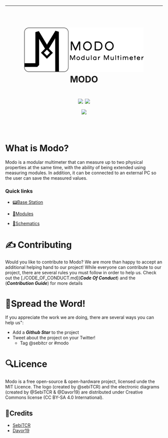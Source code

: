 ---
<br />
<h1> 
<p align="center">
  <img src="https://github.com/sebiTCR/Modo/blob/master/.github/assets/logo.png">
  <br>MODO 
  <br>
  <br>
  <img src="https://forthebadge.com/images/badges/made-with-c-plus-plus.svg" >
  <img src="https://forthebadge.com/images/badges/built-with-love.svg">
  <br>
  <img src="https://img.shields.io/badge/Arduino-00979D?style=for-the-badge&logo=Arduino&logoColor=white">
</h1>
<br />

# What is Modo?

Modo is a modular multimeter that can measure up to two physical properties at the same time, with the ability of being extended using measuring modules. In addition, it can be connected to an external PC so the user can save the measured values.

### Quick links


- [📟Base Station](./BE)

- [🔌Modules](./Modules)

- [📝Schematics](./Schematics)

# ✍ Contributing
Would you like to contribute to Modo? We are more than happy to accept an additional helping hand to our project! 
While everyone can contribute to our project, there are several rules you must follow in order to help us. Check out the [./CODE_OF_CONDUCT.md](***Code Of Conduct***) and the (***Contribution Guide***) for more details

# 🌟Spread the Word!

If you appreciate the work we are doing, there are several ways you can help us":

- Add a ***Github Star*** to the project
- Tweet about the project on your Twitter!
	+ Tag @sebitcr or #modo

# 🔍Licence
Modo is a free open-source & open-hardware project, licensed unde the MIT Licence. The logo (created by @sebiTCR) and the electronic diagrams (created by @SebiTCR & @Davor19) are distributed under Creative Commons license (CC BY-SA 4.0 International).
## 📜Credits
- [SebiTCR](https://github.com/sebiTCR)
- [Davor19](https://github.com/Davor19)

